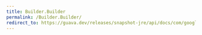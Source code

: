 ```yaml
---
title: Builder.Builder
permalink: /Builder.Builder/
redirect_to: https://guava.dev/releases/snapshot-jre/api/docs/com/google/common/collect/ImmutableMap.Builder.html#Builder--
---
```

